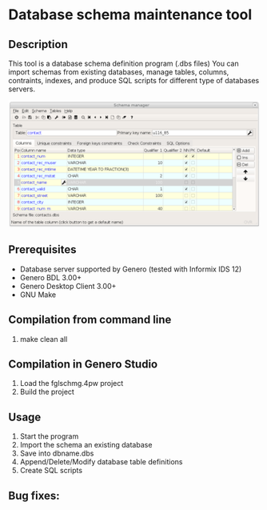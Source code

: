 # Database schema maintenance tool

## Description

This tool is a database schema definition program (.dbs files)
You can import schemas from existing databases, manage tables, columns,
contraints, indexes, and produce SQL scripts for different type of
databases servers.

![Genero FGL Schema Editor (GDC)](https://github.com/FourjsGenero/tool_fglschmg/raw/master/docs/fglschmg-screen-001.png)

## Prerequisites

* Database server supported by Genero (tested with Informix IDS 12)
* Genero BDL 3.00+
* Genero Desktop Client 3.00+
* GNU Make

## Compilation from command line

1. make clean all

## Compilation in Genero Studio

1. Load the fglschmg.4pw project
2. Build the project

## Usage

1. Start the program
2. Import the schema an existing database
3. Save into dbname.dbs
4. Append/Delete/Modify database table definitions
5. Create SQL scripts

## Bug fixes:


